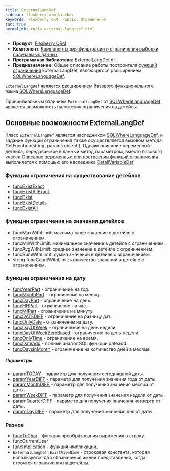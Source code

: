 ```yaml
---
title: ExternalLangDef
sidebar: flexberry-orm_sidebar
keywords: Flexberry ORM, Public, Ограничения
toc: true
permalink: ru/fo_external-lang-def.html
---
```

* **Продукт**: [Flexberry ORM](fo_flexberry-o-r-m.html)
* **Компонент**: [Компоненты для фильтрации и ограничения выборки получаемых данных](fo_limitation.html)
* **Программная библиотека**: ExternalLangDef.dll.
* **Предназначение**: Общее описание работы построителя [функций ограничения](fo_limit-function.html) ExternalLangDef, являющегося расширением [SQLWhereLanguageDef](fo_function-list.html).

`ExternalLangDef` является расширением базового функционального языка [SQLWhereLanguageDef](fo_function-list.html).

Принципиальным отличием `ExternalLangDef` от [SQLWhereLanguageDef](fo_function-list.html) является возможность наложения ограничения на детейлы.

## Основные возможности ExternalLangDef

Класс `ExternalLangDef` является  наследником [SQLWhereLanguageDef](fo_function-list.html), и задание функции ограничения также осуществляется вызовом метода GetFucntion(string, params object;). Однако описание переменной-детейла, передаваемое в данный метод параметром, вместо базового класса [Описание переменных при построении функций ограничения](fo_variable-def.html) выполняется с помощью его наследника [DetailVariableDef](fo_variable-def.html).

### Функции ограничения на существование детейлов

* [funcExistExact](fo_exist--exist-exact--exist-all--exist-all-exact.html)
* [funcExistAllExact](fo_exist--exist-exact--exist-all--exist-all-exact.html)
* [funcExist](fo_exist--exist-exact--exist-all--exist-all-exact.html)
* [funcExistDetails](fo_exist-detals.html)
* [funcExistAll](fo_exist--exist-exact--exist-all--exist-all-exact.html)

### Функции ограничения на значения детейлов

* funcMaxWithLimit: максимальное значение в детейле с ограничением.
* funcMinWithLimit: минимальное значение в детейле с ограничением.
* funcAvgWithLimit: среднее значение в детейле с ограничением.
* funcSumWithLimit: сумма значений в детейле с ограничением.
* string funcCountWithLimit: количество значений в детейле с ограничением.

### Функции ограничения на дату

* [funcYearPart](fo_external-lang-def-restriction-on-the-date.html) - ограничение на год.
* [funcMonthPart](fo_external-lang-def-restriction-on-the-date.html) - ограничение на месяц.
* [funcDayPart](fo_external-lang-def-restriction-on-the-date.html) - ограничение на день.
* [funcHHPart](fo_external-lang-def-restriction-on-the-date.html) - ограничение на час.
* [funcMIPart](fo_external-lang-def-restriction-on-the-date.html) - ограничение на минуту.
* [funcDATEDIFF](fo_external-lang-def-restriction-on-the-date.html) - ограничение на разницу дат.
* [funcOnlyDate](fo_external-lang-def-restriction-on-the-date.html) - ограничение на дату.
* [funcDayOfWeek](fo_external-lang-def-restriction-on-the-date.html) - ограничение на день недели.
* [funcDayOfWeekZeroBased](fo_external-lang-def-restriction-on-the-date.html) - ограничение на день недели.
* [funcOnlyTime](fo_external-lang-def-restriction-on-the-date.html) - ограничение на время.
* [funcDateAdd](fo_external-lang-def-restriction-on-the-date.html) - полный аналог SQL функции dateadd.
* [funcDaysInMonth](fo_external-lang-def-restriction-on-the-date.html) - ограничение на количество дней в месяце.

##### Параметры

* [paramTODAY](fo_external-lang-def-restriction-on-the-date.html) - параметр для получения сегодняшней даты.
* [paramYearDIFF](fo_external-lang-def-restriction-on-the-date.html) - параметр для получения значения года от даты.
* [paramMonthDIFF](fo_external-lang-def-restriction-on-the-date.html) - параметр для получения значения месяца от даты.
* [paramWeekDIFF](fo_external-lang-def-restriction-on-the-date.html) - параметр для получения значения недели от даты.
* [paramQuarterDIFF](fo_external-lang-def-restriction-on-the-date.html) - параметр для получения значения четверти от даты.
* [paramDayDIFF](fo_external-lang-def-restriction-on-the-date.html) - параметр для получения значения дня от даты.


### Разное
* [funcToChar](fo_func-to-char.html) - функция преобразования выражения в строку.
* funcCurrentUser
* [funcImplication](fo_implication-in-external-lang-def.html) - функция импликации.
* `ExternalLangDef.ExistViewName` - строковая константа, которая используется для обозначения имени представления, когда строятся ограничения на детейлы.
